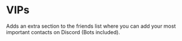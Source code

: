 # VIPs
Adds an extra section to the friends list where you can add your most important contacts on Discord (Bots included).
